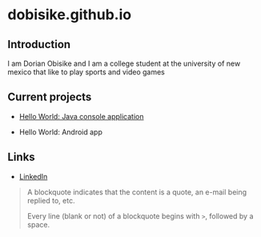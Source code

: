 # dobisike.github.io

 ## Introduction

 I am Dorian Obisike and I am a college student at the university of new mexico that like to play sports and video games
    
 ## Current projects

 * [Hello World: Java console application](https://github.com/ddc-java-21/hello-world-dobisike)
      
 * Hello World: Android app

 ## Links

  * [LinkedIn](https://www.linkedin.com/in/dorianobisike/)

 > A blockquote indicates that the content is a quote, an e-mail being replied to, etc.
 > 
 > Every line (blank or not) of a blockquote begins with `>`, followed by a space.